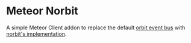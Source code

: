 # Meteor Norbit

A simple Meteor Client addon to replace the default [orbit event bus](https://github.com/MeteorDevelopment/orbit) with [norbit's implementation](https://github.com/CrosbyDev/norbit).

